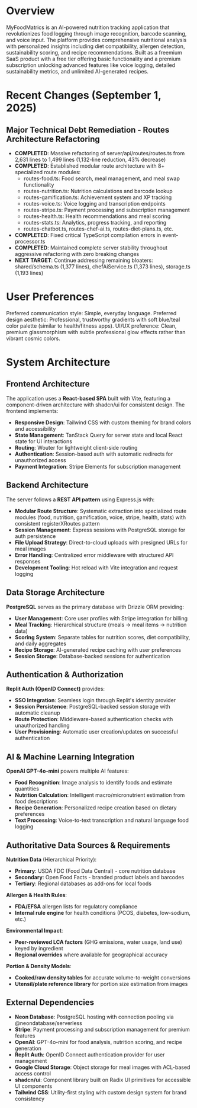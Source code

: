 # Overview

MyFoodMatrics is an AI-powered nutrition tracking application that revolutionizes food logging through image recognition, barcode scanning, and voice input. The platform provides comprehensive nutritional analysis with personalized insights including diet compatibility, allergen detection, sustainability scoring, and recipe recommendations. Built as a freemium SaaS product with a free tier offering basic functionality and a premium subscription unlocking advanced features like voice logging, detailed sustainability metrics, and unlimited AI-generated recipes.

# Recent Changes (September 1, 2025)

## Major Technical Debt Remediation - Routes Architecture Refactoring
- **COMPLETED**: Massive refactoring of server/api/routes/routes.ts from 2,631 lines to 1,499 lines (1,132-line reduction, 43% decrease)
- **COMPLETED**: Established modular route architecture with 8+ specialized route modules:
  - routes-food.ts: Food search, meal management, and meal swap functionality
  - routes-nutrition.ts: Nutrition calculations and barcode lookup
  - routes-gamification.ts: Achievement system and XP tracking
  - routes-voice.ts: Voice logging and transcription endpoints
  - routes-stripe.ts: Payment processing and subscription management
  - routes-health.ts: Health recommendations and meal scoring
  - routes-stats.ts: Analytics, progress tracking, and reporting
  - routes-chatbot.ts, routes-chef-ai.ts, routes-diet-plans.ts, etc.
- **COMPLETED**: Fixed critical TypeScript compilation errors in event-processor.ts
- **COMPLETED**: Maintained complete server stability throughout aggressive refactoring with zero breaking changes
- **NEXT TARGET**: Continue addressing remaining bloaters: shared/schema.ts (1,377 lines), chefAiService.ts (1,373 lines), storage.ts (1,193 lines)

# User Preferences

Preferred communication style: Simple, everyday language.
Preferred design aesthetic: Professional, trustworthy gradients with soft blue/teal color palette (similar to health/fitness apps).
UI/UX preference: Clean, premium glassmorphism with subtle professional glow effects rather than vibrant cosmic colors.

# System Architecture

## Frontend Architecture
The application uses a **React-based SPA** built with Vite, featuring a component-driven architecture with shadcn/ui for consistent design. The frontend implements:

- **Responsive Design**: Tailwind CSS with custom theming for brand colors and accessibility
- **State Management**: TanStack Query for server state and local React state for UI interactions
- **Routing**: Wouter for lightweight client-side routing
- **Authentication**: Session-based auth with automatic redirects for unauthorized access
- **Payment Integration**: Stripe Elements for subscription management

## Backend Architecture
The server follows a **REST API pattern** using Express.js with:

- **Modular Route Structure**: Systematic extraction into specialized route modules (food, nutrition, gamification, voice, stripe, health, stats) with consistent registerXRoutes pattern
- **Session Management**: Express sessions with PostgreSQL storage for auth persistence
- **File Upload Strategy**: Direct-to-cloud uploads with presigned URLs for meal images
- **Error Handling**: Centralized error middleware with structured API responses
- **Development Tooling**: Hot reload with Vite integration and request logging

## Data Storage Architecture
**PostgreSQL** serves as the primary database with Drizzle ORM providing:

- **User Management**: Core user profiles with Stripe integration for billing
- **Meal Tracking**: Hierarchical structure (meals → meal items → nutrition data)
- **Scoring System**: Separate tables for nutrition scores, diet compatibility, and daily aggregates
- **Recipe Storage**: AI-generated recipe caching with user preferences
- **Session Storage**: Database-backed sessions for authentication

## Authentication & Authorization
**Replit Auth (OpenID Connect)** provides:

- **SSO Integration**: Seamless login through Replit's identity provider
- **Session Persistence**: PostgreSQL-backed session storage with automatic cleanup
- **Route Protection**: Middleware-based authentication checks with unauthorized handling
- **User Provisioning**: Automatic user creation/updates on successful authentication

## AI & Machine Learning Integration
**OpenAI GPT-4o-mini** powers multiple AI features:

- **Food Recognition**: Image analysis to identify foods and estimate quantities
- **Nutrition Calculation**: Intelligent macro/micronutrient estimation from food descriptions
- **Recipe Generation**: Personalized recipe creation based on dietary preferences
- **Text Processing**: Voice-to-text transcription and natural language food logging

## Authoritative Data Sources & Requirements

**Nutrition Data** (Hierarchical Priority):
- **Primary**: USDA FDC (Food Data Central) - core nutrition database
- **Secondary**: Open Food Facts - branded product labels and barcodes
- **Tertiary**: Regional databases as add-ons for local foods

**Allergen & Health Rules**:
- **FDA/EFSA** allergen lists for regulatory compliance
- **Internal rule engine** for health conditions (PCOS, diabetes, low-sodium, etc.)

**Environmental Impact**:
- **Peer-reviewed LCA factors** (GHG emissions, water usage, land use) keyed by ingredient
- **Regional overrides** where available for geographical accuracy

**Portion & Density Models**:
- **Cooked/raw density tables** for accurate volume-to-weight conversions
- **Utensil/plate reference library** for portion size estimation from images

## External Dependencies

- **Neon Database**: PostgreSQL hosting with connection pooling via @neondatabase/serverless
- **Stripe**: Payment processing and subscription management for premium features
- **OpenAI**: GPT-4o-mini for food analysis, nutrition scoring, and recipe generation
- **Replit Auth**: OpenID Connect authentication provider for user management
- **Google Cloud Storage**: Object storage for meal images with ACL-based access control
- **shadcn/ui**: Component library built on Radix UI primitives for accessible UI components
- **Tailwind CSS**: Utility-first styling with custom design system for brand consistency